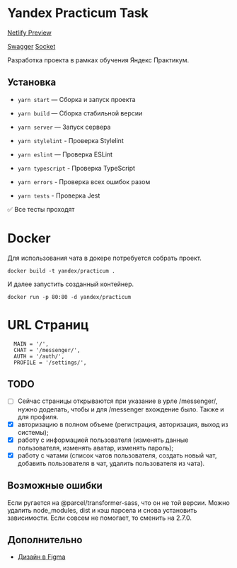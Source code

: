 # Yandex Practicum Task

[Netlify Preview](https://timely-tapioca-23b764.netlify.app)

[Swagger](https://ya-praktikum.tech/api/v2/swagger/)
[Socket](https://ya-praktikum.tech/api/v2/openapi/ws)

Разработка проекта в рамках обучения Яндекс Практикум.

## Установка

- `yarn start` — Сборка и запуск проекта
- `yarn build` — Сборка стабильной версии
- `yarn server` — Запуск сервера

- `yarn stylelint` -  Проверка Stylelint
- `yarn eslint` — Проверка ESLint
- `yarn typescript` - Проверка TypeScript

- `yarn errors` - Проверка всех ошибок разом
- `yarn tests` - Проверка Jest

✅ Все тесты проходят

# Docker

Для использования чата в докере потребуется собрать проект.

`docker build -t yandex/practicum .`

И далее запустить созданный контейнер.

`docker run -p 80:80 -d yandex/practicum`

# URL Страниц

```
  MAIN = '/',
  CHAT = '/messenger/',
  AUTH = '/auth/',
  PROFILE = '/settings/',
```

## TODO

- [ ] Сейчас страницы открываются при указание в урле /messenger/, нужно доделать, чтобы и для /messenger вхождение было. Также и для профиля.
- [x] авторизацию в полном объеме (регистрация, авторизация, выход из системы);
- [x] работу с информацией пользователя (изменять данные пользователя, изменять аватар, изменять пароль);
- [x] работу с чатами (список чатов пользователя, создать новый чат, добавить пользователя в чат, удалить пользователя из чата).

## Возможные ошибки

Если ругается на @parcel/transformer-sass, что он не той версии. Можно удалить node_modules, dist и кэш парсела и снова установить зависимости. Если совсем не помогает, то сменить на 2.7.0.

## Дополнительно

- [Дизайн в Figma](https://www.figma.com/file/jF5fFFzgGOxQeB4CmKWTiE/Chat_external_link?node-id=0%3A1&t=hiTbvcfSm7jC5TVn-1)
